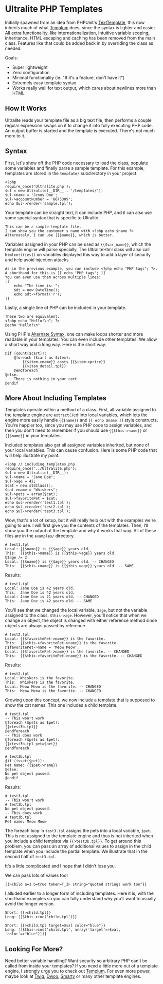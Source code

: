Ultralite PHP Templates
=======================

Initially spawned from an idea from PHPUnit's [TextTemplate], this now inherits
much of what [Templum] does, since the syntax is lighter and easier.  All extra
functionality, like internationalization, intuitive variable scoping,
inheritance, HTML escaping and caching has been removed from the main class.
Features like that could be added back in by overriding the class as needed.

Goals:

* Super lightweight
* Zero configuration
* Minimal functionality (ie. "If it's a feature, don't have it")
* Extremely easy template syntax
* Works really well for text output, which cares about newlines more than HTML

How It Works
------------

Ultralite reads your template file as a big text file, then performs a couple
regular expression swaps on it to change it into fully executing PHP code.  An
output buffer is started and the template is executed.  There's not much more
to it.

Syntax
------

First, let's show off the PHP code necessary to load the class, populate some
variables and finally parse a sample template.  For this example, templates are
stored in the `template/` subdirectory in your project.

    <?php
    require_once('Ultralite.php');
    $ul = new Ultralite(__DIR__ . '/templates/');
    $ul->name = 'Jenny Doe';
    $ul->accountNumber = '8675309';
    echo $ul->render('sample.tpl');

Your template can be straight text, it can include PHP, and it can also use
some special syntax that is specific to Ultralite.

    This can be a sample template file.
    I can show you the customer's name with <?php echo $name ?>
    Alternately, I can use {{$name}}, which is better.

Variables assigned in your PHP can be used as `{{$var_name}}`, which the
template engine will parse specially.  The UltraliteHtml class will also call
`htmlentities()` on variables displayed this way to add a layer of security and
help avoid injection attacks.

    As in the previous example, you can include <?php echo "PHP tags"; ?>.
    A shorthand for this is [[ echo "PHP tags"; ]]
    You can even use them across multiple lines:
    [[
        echo "The time is: ";
        $dt = new DateTime();
        echo $dt->format('r');
    ]]

Lastly, a single line of PHP can be included in your template.

    These two are equivalent:
    <?php echo "Hello!\n"; ?>
    @echo "Hello!\n"

Using PHP's [Alternate Syntax], one can make loops shorter and more readable in
your templates.  You can even include other templates.  We allow a short way
and a long way.  Here is the short way.

    @if (count($cart)):
        @foreach ($cart as $item):
            {{$item->name}} costs {{$item->price}}
			{{>item_detail.tpl}}
        @endforeach
    @else:
        There is nothing in your cart
    @endif

More About Including Templates
------------------------------

Templates operate within a method of a class.  First, all variable assigned to
the template engine are `extract()`ed into local variables, which lets the
engine more easily handle `{{$name}}` and `[[ echo $name ]]` style constructs.
You're happier too, since you may use PHP code to assign variables, and then
you don't need to remember if you should use `{{$this->name}}` or `{{$name}}`
in your templates.

Included templates also get all assigned variables inherited, but none of your
local variables.  This can cause confusion.  Here is some PHP code that will
help illustrate my point.

    <?php // including_templates.php
    require_once('../Ultralite.php');
    $ul = new Ultralite(__DIR__);
    $ul->name = "Jane Doe";
    $ul->age = 42;
    $cat = new stdClass();
    $cat->name = "Whiskers";
    $ul->pets = array($cat);
    $ul->favoritePet = $cat;
    echo $ul->render('test1.tpl');
    echo $ul->render('test2.tpl');
    echo $ul->render('test3.tpl');

Wow, that's a lot of setup, but it will really help out with the examples we're
going to use.  I will first give you the contents of the templates.  Then, I'll
show you the output of the template and why it works that way.  All of these
files are in the `examples/` directory.

    # test1.tpl
    Local: {{$name}} is {{$age}} years old.
    This:  {{$this->name}} is {{$this->age}} years old.
    @$age /= 2
    Local: {{$name}} is {{$age}} years old. -- CHANGED
    This:  {{$this->name}} is {{$this->age}} years old. -- SAME

Results:

    # test1.tpl
    Local: Jane Doe is 42 years old.
    This:  Jane Doe is 42 years old.
    Local: Jane Doe is 21 years old. -- CHANGED
    This:  Jane Doe is 42 years old. -- SAME

You'll see that we changed the local variable, `$age`, but not the variable
assigned to the class, `$this->age`.  However, you'll notice that when we
change an object, the object is changed with either reference method since
objects are always passed by reference.

    # test2.tpl
    Local: {{$favoritePet->name}} is the favorite.
    This:  {{$this->favoritePet->name}} is the favorite.
    @$favoritePet->name = 'Meow Meow';
    Local: {{$favoritePet->name}} is the favorite. -- CHANGED
    This:  {{$this->favoritePet->name}} is the favorite. -- CHANGED

Results:

    # test2.tpl
    Local: Whiskers is the favorite.
    This:  Whiskers is the favorite.
    Local: Meow Meow is the favorite. -- CHANGED
    This:  Meow Meow is the favorite. -- CHANGED

Growing upon this concept, we now include a template that is supposed to show
the cat names.  This one includes a child template.

    # test3.tpl
    -- This won't work
    @foreach ($pets as $pet):
	{{>test3b.tpl}}
    @endforeach
    -- This does work
    @foreach ($pets as $pet):
	{{>test3b.tpl pet=$pet}}
    @endforeach

    # test3b.tpl
    @if (isset($pet)):
    Pet name: {{$pet->name}}
    @else:
    No pet object passed.
    @endif

Results:

    # test3.tpl
    -- This won't work
    # test3b.tpl
    No pet object passed.
    -- This does work
    # test3b.tpl
    Pet name: Meow Meow

The foreach loop in `test3.tpl` assigns the pets into a local variable, `$pet`.
This is not assigned to the template engine and thus is not inherited when you
include a child template via `{{>test3b.tpl}}`.  To get around this problem,
you can pass an array of additional values to assign in the child template when
you include the partial template.  We illustrate that in the second half of
`test3.tpl`.

It's a little complicated and I hope that I didn't lose you.

We can pass lots of values too!

    {{>child a=1 b=true token=T_IF string="quoted strings work too"}}

I alluded earlier to a longer form of including templates.  Here it is, with
the shorthand examples so you can fully understand why you'll want to usually
avoid the longer version.

	Short: {{>child.tpl}}
	Long: [[$this->inc('child.tpl')]]

	Short: {{>child.tpl target=$val color="blue"}}
	Long: [[$this->inc('child.tpl', array('target'=>$val, 'color'=>"blue"))]]

Looking For More?
-----------------

Need better variable handling?  Want security so arbitrary PHP can't be called
from inside your templates?  If you need a little more out of a template
engine, I strongly urge you to check out [Templum].  For even more power, maybe
look at [Twig], [Dwoo], [Smarty] or many other template engines.

[Alternate Syntax]: http://us3.php.net/alternative_syntax
[Dwoo]: http://dwoo.org/
[Smarty]: http://www.smarty.net/
[Templum]: http://templum.electricmonk.nl/
[TextTemplate]: https://github.com/sebastianbergmann/php-text-template
[Twig]: http://twig.sensiolabs.org/
